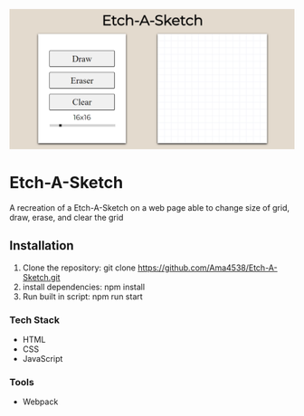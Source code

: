 ![Screenshot](./Image/Screenshot.png)

# Etch-A-Sketch
A recreation of a Etch-A-Sketch on a web page able to change size of grid, draw, erase, and clear the grid

## Installation
1. Clone the repository: git clone https://github.com/Ama4538/Etch-A-Sketch.git
2. install dependencies: npm install
3. Run built in script: npm run start

### Tech Stack
- HTML
- CSS
- JavaScript

### Tools
- Webpack
